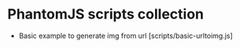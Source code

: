 # PhantomJS scripts collection

- Basic example to generate img from url [scripts/basic-urltoimg.js]
